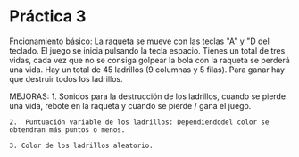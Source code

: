  # Práctica 3

Fncionamiento básico:
    La raqueta se mueve con las teclas "A" y "D del teclado.
    El juego se inicia pulsando la tecla espacio.
    Tienes un total de tres vidas, cada vez que no se consiga golpear la bola con la raqueta se perderá una vida.
    Hay un total de 45 ladrillos (9 columnas y 5 filas).
    Para ganar hay que destruir todos los ladrillos.

MEJORAS:
    1.  Sonidos para la destrucción de los ladrillos, cuando se pierde
        una vida, rebote en la raqueta y cuando se pierde / gana el juego.
    
    2.  Puntuación variable de los ladrillos: Dependiendodel color se obtendran más puntos o menos.

    3. Color de los ladrillos aleatorio.

